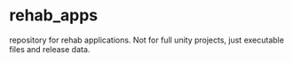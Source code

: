 # rehab_apps
repository for rehab applications. Not for full unity projects, just executable files and release data.
